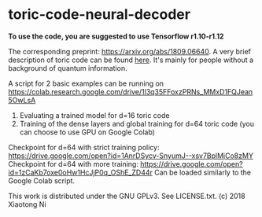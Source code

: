 # toric-code-neural-decoder

**To use the code, you are suggested to use Tensorflow r1.10-r1.12**

The corresponding preprint: https://arxiv.org/abs/1809.06640.
A very brief description of toric code can be found [here](https://xiaotongni.github.io/2018/11/16/classical-description-toric-code/). It's mainly for people without a background of quantum information.

A script for 2 basic examples can be running on
https://colab.research.google.com/drive/1l3q35FFoxzPRNs_MMxD1FQJean5OwLsA
  1. Evaluating a trained model for d=16 toric code
  2. Training of the dense layers and global training for d=64 toric code
(you can choose to use GPU on Google Colab)

Checkpoint for d=64 with strict training policy: https://drive.google.com/open?id=1AnrDSycv-SnyumJ--xsv7BplMjCo8zMY
Checkpoint for d=64 with more training: https://drive.google.com/open?id=1zCaKb7oxe0oHw1HcJjP0q_OShE_ZD44r
Can be loaded similarly to the Google Colab script.

This work is distributed under the GNU GPLv3. See LICENSE.txt. (c) 2018 Xiaotong Ni
